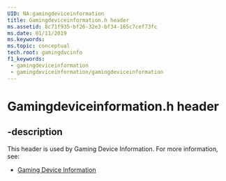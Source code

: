 ```yaml
---
UID: NA:gamingdeviceinformation
title: Gamingdeviceinformation.h header
ms.assetid: 8c71f935-bf26-32e3-bf34-165c7cef73fc
ms.date: 01/11/2019
ms.keywords: 
ms.topic: conceptual
tech.root: gamingdvcinfo
f1_keywords:
 - gamingdeviceinformation
 - gamingdeviceinformation/gamingdeviceinformation
---
```


# Gamingdeviceinformation.h header


## -description

This header is used by Gaming Device Information. For more information, see:

- [Gaming Device Information](../_gamingdvcinfo/index.md)

